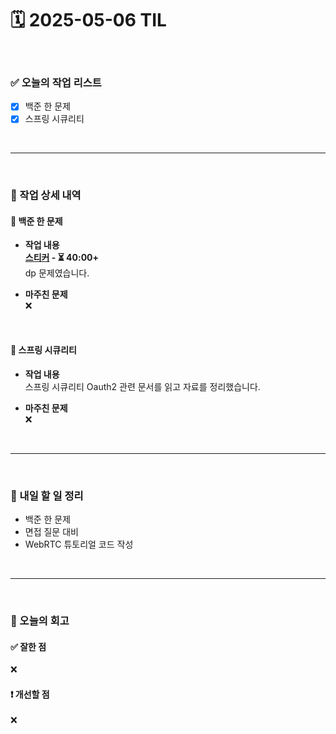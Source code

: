 # 🗓️ 2025-05-06 TIL

<br>

### ✅ 오늘의 작업 리스트  
- [x] 백준 한 문제
- [x] 스프링 시큐리티

<br>

---

<br>

### 📌 작업 상세 내역  

#### 🔹 백준 한 문제
- **작업 내용**<br>
**[스티커](https://www.acmicpc.net/problem/9465) - ⏳ 40:00+**<br>
dp 문제였습니다.

- **마주친 문제**<br>
❌

<br>

#### 🔹 스프링 시큐리티
- **작업 내용**<br>
스프링 시큐리티 Oauth2 관련 문서를 읽고 자료를 정리했습니다.

- **마주친 문제**<br>
❌

<br>

---

<br>

### 🚀 내일 할 일 정리  

- 백준 한 문제
- 면접 질문 대비  
- WebRTC 튜토리얼 코드 작성

<br>

---

<br>

### 🧐 오늘의 회고  

#### ✅ 잘한 점
❌

#### ❗ 개선할 점
❌



<br><br><br>